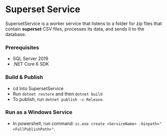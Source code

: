 # Superset Service

SupersetService is a worker service that listens to a folder for zip files that contain **superset** CSV files, processes its data, and sends it to the database.

### Prerequisites
- SQL Server 2019
- .NET Core 6 SDK

### Build & Publish
- cd Into SupersetService
- Run `dotnet restore` and then `dotnet build `
- To publish, run `dotnet publish -c Release`.

### Run as a Windows Service
- In powershell, run command: `sc.exe create <ServiceName> -binpath="<FullPublishPath>"`.
